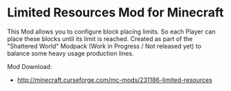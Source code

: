 # Limited Resources Mod for Minecraft

This Mod allows you to configure block placing limits. So each Player can place these blocks until its limit is reached. Created as part of the "Shattered World" Modpack (Work in Progress / Not released yet) to balance some heavy usage production lines.

Mod Download: 
- http://minecraft.curseforge.com/mc-mods/231186-limited-resources
